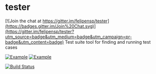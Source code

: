 # tester

[![Join the chat at https://gitter.im/felipensp/tester](https://badges.gitter.im/Join%20Chat.svg)](https://gitter.im/felipensp/tester?utm_source=badge&utm_medium=badge&utm_campaign=pr-badge&utm_content=badge)
Test suite tool for finding and running test cases



[![Example](https://img.shields.io/badge/tester-ok-green.svg)]() [![Example](https://img.shields.io/badge/tester-fail-red.svg)]()

[![Build Status](https://travis-ci.org/felipensp/tester.svg)](https://travis-ci.org/felipensp/tester)
